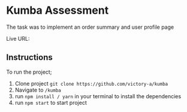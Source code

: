 #   Kumba Assessment 

The task was to implement an order summary and user profile page

Live URL: []()

## Instructions  
To run the project;
1. Clone project `git clone https://github.com/victory-a/kumba`
2. Navigate to `/kumba`
3. run `npm install / yarn` in your terminal to install the dependencies
4. run `npm start` to start project
